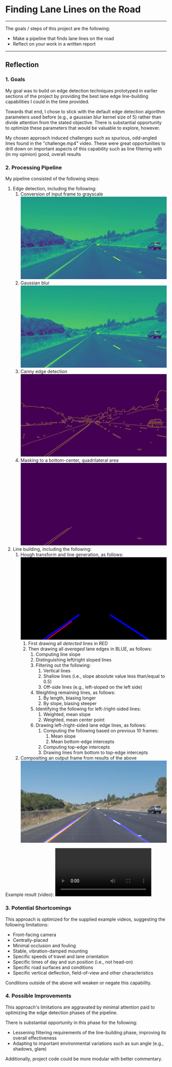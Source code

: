 # **Finding Lane Lines on the Road** 

---

The goals / steps of this project are the following:
* Make a pipeline that finds lane lines on the road
* Reflect on your work in a written report

---

## Reflection

### 1. Goals
 
My goal was to build on edge detection techniques prototyped in earlier sections of the project by providing the best lane edge line-building capabilities I could in the time provided. 

Towards that end, I chose to stick with the default edge detection algorithm parameters used before (e.g., a gaussian blur kernel size of 5) rather than divide attention from the stated objective. There is substantial opportunity to optimize these parameters that would be valuable to explore, however.    

My chosen approach induced challenges such as spurious, odd-angled lines found in the "challenge.mp4" video. These were great opportunities to drill down on important aspects of this capability such as line filtering with (in my opinion) good, overall results
 
### 2. Processing Pipeline 

My pipeline consisted of the following steps:
1. Edge detection, including the following: 
    1. Conversion of input frame to grayscale
    ![Grayscale](test_images_output/solidYellowCurve/1_grayscale_solidYellowCurve.png)
    2. Gaussian blur
    ![Gaussian](test_images_output/solidYellowCurve/2_gaussian_solidYellowCurve.png)
    3. Canny edge detection
    ![Canny](test_images_output/solidYellowCurve/3_canny_solidYellowCurve.png)
    4. Masking to a bottom-center, quadrilateral area
    ![Masked](test_images_output/solidYellowCurve/4_masked_solidYellowCurve.png)
2. Line building, including the following:
    1. Hough transform and line generation, as follows:
    ![Hough](test_images_output/solidYellowCurve/5_hough_solidYellowCurve.png)
        1. First drawing all *detected* lines in RED
        2. Then drawing all *averaged* lane edges in BLUE, as follows:
            1. Computing line slope
            2. Distinguishing left/right sloped lines
            3. Filtering out the following:
                1. Vertical lines
                2. Shallow lines (i.e., slope absolute value less than/equal to 0.5)
                3. Off-side lines (e.g., left-sloped on the left side)
            4. Weighting remaining lines, as follows:
                1. By length, biasing longer
                2. By slope, biasing steeper
            5. Identifying the following for left-/right-sided lines:
                1. Weighted, mean slope
                2. Weighted, mean center point
            6. Drawing left-/right-sided lane edge lines, as follows:
                1. Computing the following based on previous 10 frames:
                    1. Mean slope
                    2. Mean bottom-edge intercepts
                2. Computing top-edge intercepts
                3. Drawing lines from bottom to top-edge intercepts
    6. Compositing an output frame from results of the above
    ![Stacked](test_images_output/solidYellowCurve/_stacked_solidYellowCurve.png)

Example result (video):
![Result](test_videos_output/challenge.mp4)

### 3. Potential Shortcomings

This approach is optimized for the supplied example videos, suggesting the following limitations:
* Front-facing camera
* Centrally-placed
* Minimal occlusion and fouling
* Stable, vibration-damped mounting
* Specific speeds of travel and lane orientation 
* Specific times of day and sun position (i.e., not head-on)
* Specific road surfaces and conditions
* Specific vertical deflection, field-of-view and other characteristics

Conditions outside of the above will weaken or negate this capability.

### 4. Possible Improvements

This approach's limitations are aggravated by minimal attention paid to optimizing the edge detection phases of the pipeline. 

There is substantial opportunity in this phase for the following:
* Lessening filtering requirements of the line-building phase, improving its overall effectiveness
* Adapting to important environmental variations such as sun angle (e.g., shadows, glare)

Additionally, project code could be more modular with better commentary. 

